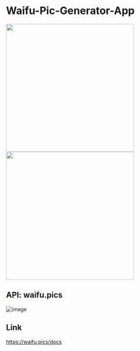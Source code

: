 # Waifu-Pic-Generator-App
<img src="https://github.com/sarapmagcode/Waifu-Pic-Generator-App/assets/85553852/c091647a-95e7-46a1-808b-1ac11c39bb2a" width="350" />
<img src="https://github.com/sarapmagcode/Waifu-Pic-Generator-App/assets/85553852/403d10ce-c6b9-421b-a331-7d405e893374" width="350" />

## API: waifu.pics
![image](https://github.com/sarapmagcode/Waifu-Pic-Generator-App/assets/85553852/1297108d-fa06-4711-99fb-7a741296d95d)

## Link
https://waifu.pics/docs
